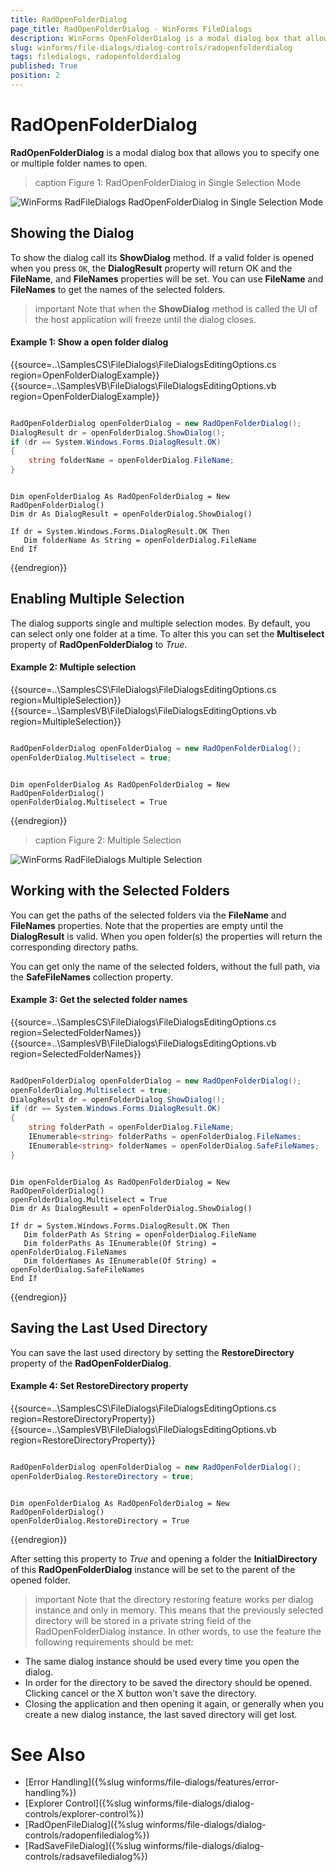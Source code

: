 ```yaml
---
title: RadOpenFolderDialog
page_title: RadOpenFolderDialog - WinForms FileDialogs
description: WinForms OpenFolderDialog is a modal dialog box that allows you to specify one or multiple folder names to open.
slug: winforms/file-dialogs/dialog-controls/radopenfolderdialog
tags: filedialogs, radopenfolderdialog
published: True
position: 2 
---
```


#  RadOpenFolderDialog

**RadOpenFolderDialog** is a modal dialog box that allows you to specify one or multiple folder names to open.

>caption Figure 1: RadOpenFolderDialog in Single Selection Mode

![WinForms RadFileDialogs RadOpenFolderDialog in Single Selection Mode](images/file-dialogs-radopenfolderdialog001.png) 

## Showing the Dialog

To show the dialog call its **ShowDialog** method. If a valid folder is opened when you press `OK`, the **DialogResult** property will return OK and the **FileName**, and **FileNames** properties will be set. You can use **FileName** and **FileNames** to get the names of the selected folders.

>important Note that when the **ShowDialog** method is called the UI of the host application will freeze until the dialog closes.

####  Example 1: Show a open folder dialog 

{{source=..\SamplesCS\FileDialogs\FileDialogsEditingOptions.cs region=OpenFolderDialogExample}} 
{{source=..\SamplesVB\FileDialogs\FileDialogsEditingOptions.vb region=OpenFolderDialogExample}}

````C#

RadOpenFolderDialog openFolderDialog = new RadOpenFolderDialog();
DialogResult dr = openFolderDialog.ShowDialog();
if (dr == System.Windows.Forms.DialogResult.OK)
{
    string folderName = openFolderDialog.FileName; 
}


````
````VB.NET

Dim openFolderDialog As RadOpenFolderDialog = New RadOpenFolderDialog()
Dim dr As DialogResult = openFolderDialog.ShowDialog()

If dr = System.Windows.Forms.DialogResult.OK Then
   Dim folderName As String = openFolderDialog.FileName
End If

````

{{endregion}}

## Enabling Multiple Selection

The dialog supports single and multiple selection modes. By default, you can select only one folder at a time. To alter this you can set the **Multiselect** property of **RadOpenFolderDialog** to *True*.

####  Example 2: Multiple selection

{{source=..\SamplesCS\FileDialogs\FileDialogsEditingOptions.cs region=MultipleSelection}} 
{{source=..\SamplesVB\FileDialogs\FileDialogsEditingOptions.vb region=MultipleSelection}}

````C#

RadOpenFolderDialog openFolderDialog = new RadOpenFolderDialog();
openFolderDialog.Multiselect = true;

````
````VB.NET

Dim openFolderDialog As RadOpenFolderDialog = New RadOpenFolderDialog()
openFolderDialog.Multiselect = True

````

{{endregion}}

>caption Figure 2: Multiple Selection

![WinForms RadFileDialogs Multiple Selection](images/file-dialogs-radopenfolderdialog002.png) 

## Working with the Selected Folders

You can get the paths of the selected folders via the **FileName** and **FileNames** properties. Note that the properties are empty until the **DialogResult** is valid. When you open folder(s) the properties will return the corresponding directory paths.

You can get only the name of the selected folders, without the full path, via the **SafeFileNames** collection property.

####  Example 3: Get the selected folder names

{{source=..\SamplesCS\FileDialogs\FileDialogsEditingOptions.cs region=SelectedFolderNames}} 
{{source=..\SamplesVB\FileDialogs\FileDialogsEditingOptions.vb region=SelectedFolderNames}}

````C#

RadOpenFolderDialog openFolderDialog = new RadOpenFolderDialog();
openFolderDialog.Multiselect = true;
DialogResult dr = openFolderDialog.ShowDialog();
if (dr == System.Windows.Forms.DialogResult.OK)
{
    string folderPath = openFolderDialog.FileName; 
    IEnumerable<string> folderPaths = openFolderDialog.FileNames; 
    IEnumerable<string> folderNames = openFolderDialog.SafeFileNames; 
}


````
````VB.NET

Dim openFolderDialog As RadOpenFolderDialog = New RadOpenFolderDialog()
openFolderDialog.Multiselect = True
Dim dr As DialogResult = openFolderDialog.ShowDialog()

If dr = System.Windows.Forms.DialogResult.OK Then
   Dim folderPath As String = openFolderDialog.FileName
   Dim folderPaths As IEnumerable(Of String) = openFolderDialog.FileNames
   Dim folderNames As IEnumerable(Of String) = openFolderDialog.SafeFileNames
End If

````

{{endregion}}

## Saving the Last Used Directory

You can save the last used directory by setting the **RestoreDirectory** property of the **RadOpenFolderDialog**. 

####  Example 4: Set RestoreDirectory property

{{source=..\SamplesCS\FileDialogs\FileDialogsEditingOptions.cs region=RestoreDirectoryProperty}} 
{{source=..\SamplesVB\FileDialogs\FileDialogsEditingOptions.vb region=RestoreDirectoryProperty}}

````C#

RadOpenFolderDialog openFolderDialog = new RadOpenFolderDialog();
openFolderDialog.RestoreDirectory = true; 

````
````VB.NET

Dim openFolderDialog As RadOpenFolderDialog = New RadOpenFolderDialog()
openFolderDialog.RestoreDirectory = True

````

{{endregion}}

After setting this property to *True* and opening a folder the **InitialDirectory** of this **RadOpenFolderDialog** instance will be set to the parent of the opened folder.

>important Note that the directory restoring feature works per dialog instance and only in memory. This means that the previously selected directory will be stored in a private string field of the RadOpenFolderDialog instance. In other words, to use the feature the following requirements should be met:
* The same dialog instance should be used every time you open the dialog.
* In order for the directory to be saved the directory should be opened. Clicking cancel or the X button won't save the directory.
* Closing the application and then opening it again, or generally when you create a new dialog instance, the last saved directory will get lost.

# See Also

* [Error Handling]({%slug winforms/file-dialogs/features/error-handling%})
* [Explorer Control]({%slug winforms/file-dialogs/dialog-controls/explorer-control%})
* [RadOpenFileDialog]({%slug winforms/file-dialogs/dialog-controls/radopenfiledialog%})
* [RadSaveFileDialog]({%slug winforms/file-dialogs/dialog-controls/radsavefiledialog%})
